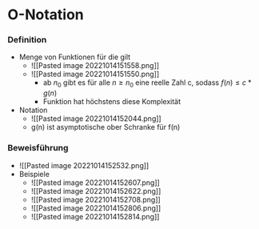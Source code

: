 # O-Notation
### Definition
+ Menge von Funktionen für die gilt
	+ ![[Pasted image 20221014151558.png]]
	+ ![[Pasted image 20221014151550.png]]
		+ ab $n_0$ gibt es für alle $n≥n_0$ eine reelle Zahl c, sodass $f(n)≤c*g(n)$
		+ Funktion hat höchstens diese Komplexität
+ Notation
	+ ![[Pasted image 20221014152044.png]]
	+ g(n) ist asymptotische ober Schranke für f(n)

### Beweisführung
+ ![[Pasted image 20221014152532.png]]
+ Beispiele
	+ ![[Pasted image 20221014152607.png]]
	+ ![[Pasted image 20221014152622.png]]
	+ ![[Pasted image 20221014152708.png]]
	+ ![[Pasted image 20221014152806.png]]
	+ ![[Pasted image 20221014152814.png]]